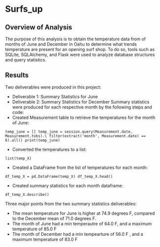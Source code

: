 # Surfs_up
## Overview of Analysis

The purpose of this analysis is to obtain the temperature data from of months of June and December in Oahu to determine what trends temperature are present for an opening surf shop. To do so, tools such as SQLite, SQLAlchemy, and Flask were used to analyze database structures and query statistics. 

## Results 

Two deliverables were produced in this project: 
- Deliverable 1: Summary Statistics for June
- Deliverable 2: Summary Statistics for December
Summary statistics were produced for each respective month by the following steps and code: 
- Created Measurement table to retrieve the temperatures for the month of June:

`temp_june = []
temp_june = session.query(Measurement.date, Measurement.tobs).\
filter(extract('month', Measurement.date) == 6).all()
print(temp_june)`

- Converted the  temperatures to a list:


`list(temp_X)`

- Created a DataFrame from the list of temperatures for each month: 


`df_temp_X = pd.DataFrame(temp_X)
df_temp_X.head()`

- Created summary statistics for each month dataframe:


`df_temp_X.describe()`

Three major points from the two summary statistics deliverables: 
- The mean temperature for June is higher at 74.9 degrees F, compared to the December mean of 71.0 degrees F. 
- The month of June had a min temperautre of 64.0 F, and a maximum temperature of 85.0 F
- The month of December had a min tempearture of 56.0 F , and a maximum temperature of 83.0 F

